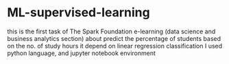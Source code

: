# ML-supervised-learning
this is the first task of The Spark Foundation e-learning (data science and business analytics section) about predict the percentage of students based on the no. of study hours
it depend on linear regression classification
I used python language, and jupyter notebook environment
